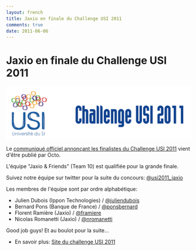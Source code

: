 ```yaml
---
layout: french
title: Jaxio en finale du Challenge USI 2011
comments: true
date: 2011-06-06
---
```

# Jaxio en finale du Challenge USI 2011
<img src="/images/events/challenge-usi-2011.png"/>

Le <a href="https://sites.google.com/a/octo.com/challengeusi2011/blog/resultatsdelaphasedequalification" target="new">communiqué officiel annonçant les finalistes du Challenge USI 2011</a> vient d'être publié par Octo.

L'équipe "Jaxio &amp; Friends" (Team 10) est qualifiée pour la grande finale.

Suivez notre équipe sur twitter pour la suite du concours: <a href="http://twitter.com/#!/usi2011_jaxio" target="new">@usi2011_jaxio</a>

Les membres de l'équipe sont par ordre alphabétique:

* Julien  Dubois (Ippon Technologies) / <a href="http://twitter.com/#!/juliendubois" target="new">@juliendubois</a>
* Bernard Pons (Banque de France) / <a href="http://twitter.com/#!/ponsbernard " target="new">@ponsbernard</a>
* Florent Ramière (Jaxio) / <a href="http://twitter.com/#!/framiere" target="new">@framiere</a>
* Nicolas Romanetti (Jaxio) / <a href="http://twitter.com/#!/nromanetti" target="new">@nromanetti</a>

Good job guys! Et au boulot pour la suite...

* En savoir plus: <a href="https://sites.google.com/a/octo.com/challengeusi2011/" target="_new">Site du challenge USI 2011</a>


